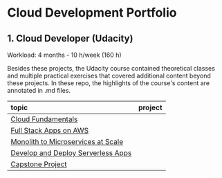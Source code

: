# Cloud Development Portfolio

## 1. Cloud Developer (Udacity)

Workload: 4 months - 10 h/week (160 h)

Besides these projects, the Udacity course contained theoretical classes and multiple practical exercises that covered additional content beyond these projects. In these repo, the highlights of the course's content are annotated in .md files.

| topic | project |
|:-------|:-------|
|[Cloud Fundamentals](https://github.com/gonzalo-munillag/Cloud_Development_Portfolio/tree/main/Cloud_Fundamentals)||
|[Full Stack Apps on AWS](https://github.com/gonzalo-munillag/Cloud_Development_Portfolio/tree/main/Full_Stack_Apps_On_AWS)||
|[Monolith to Microservices at Scale](https://github.com/gonzalo-munillag/Cloud_Development_Portfolio/tree/main/Monolith_to_Microservices_at_Scale)||
|[Develop and Deploy Serverless Apps](https://github.com/gonzalo-munillag/Cloud_Development_Portfolio/tree/main/Develop_and_Deploy_Serverless_Apps)||
|[Capstone Project](https://github.com/gonzalo-munillag/Cloud_Development_Portfolio/tree/main/Capstone_Project)||
